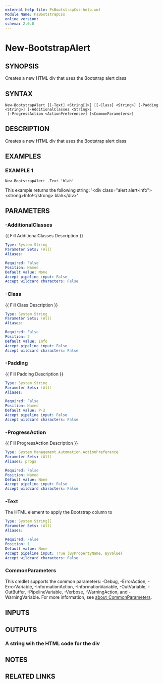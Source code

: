 ```yaml
---
external help file: PsBootstrapCss-help.xml
Module Name: PsBootstrapCss
online version:
schema: 2.0.0
---
```


# New-BootstrapAlert

## SYNOPSIS
Creates a new HTML div that uses the Bootstrap alert class

## SYNTAX

```
New-BootstrapAlert [[-Text] <String[]>] [[-Class] <String>] [-Padding <String>] [-AdditionalClasses <String>]
 [-ProgressAction <ActionPreference>] [<CommonParameters>]
```

## DESCRIPTION
Creates a new HTML div that uses the Bootstrap alert class

## EXAMPLES

### EXAMPLE 1
```
New-BootstrapAlert -Text 'blah'
```

This example returns the following string:
'\<div class="alert alert-info"\>\<strong\>Info!\</strong\> blah\</div\>'

## PARAMETERS

### -AdditionalClasses
{{ Fill AdditionalClasses Description }}

```yaml
Type: System.String
Parameter Sets: (All)
Aliases:

Required: False
Position: Named
Default value: None
Accept pipeline input: False
Accept wildcard characters: False
```

### -Class
{{ Fill Class Description }}

```yaml
Type: System.String
Parameter Sets: (All)
Aliases:

Required: False
Position: 2
Default value: Info
Accept pipeline input: False
Accept wildcard characters: False
```

### -Padding
{{ Fill Padding Description }}

```yaml
Type: System.String
Parameter Sets: (All)
Aliases:

Required: False
Position: Named
Default value: P-2
Accept pipeline input: False
Accept wildcard characters: False
```

### -ProgressAction
{{ Fill ProgressAction Description }}

```yaml
Type: System.Management.Automation.ActionPreference
Parameter Sets: (All)
Aliases: proga

Required: False
Position: Named
Default value: None
Accept pipeline input: False
Accept wildcard characters: False
```

### -Text
The HTML element to apply the Bootstrap column to

```yaml
Type: System.String[]
Parameter Sets: (All)
Aliases:

Required: False
Position: 1
Default value: None
Accept pipeline input: True (ByPropertyName, ByValue)
Accept wildcard characters: False
```

### CommonParameters
This cmdlet supports the common parameters: -Debug, -ErrorAction, -ErrorVariable, -InformationAction, -InformationVariable, -OutVariable, -OutBuffer, -PipelineVariable, -Verbose, -WarningAction, and -WarningVariable. For more information, see [about_CommonParameters](http://go.microsoft.com/fwlink/?LinkID=113216).

## INPUTS

## OUTPUTS

### A string wih the HTML code for the div
## NOTES

## RELATED LINKS
